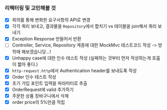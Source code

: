 ### 리팩터링 및 고민해볼 것

- [x] 회의를 통해 변화한 요구사항의 API로 변경
- [x] 각각 쿼리 보내고, 결과물을 `Repository`에서 합치기 vs 테이블을 join해서 쿼리 보내기
- [x] Exception Response 만들어서 반환
- [ ] Controller, Service, Repository 계층에 대한 MockMvc 테스트코드 작성 -> 방학때 해보겠습니당...! 
- [x] Unhappy case에 대한 인수 테스트 작성 (실패하는 것부터 먼저 작성하는게 호흡이 짧아 좋다.)
- [x] `http-request.http`에서 Authentication header를 보내도록 작성
- [x] Order 인수 테스트 작성
- [x] 초기 가입 포인트 입력을 파라미터로 추출
- [x] OrderRequest에 valid 추가하기
- [x] 주문한 상품 장바구니에서 삭제
- [x] order price의 5%만큼 적립
